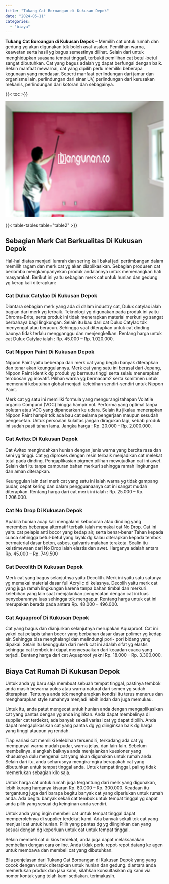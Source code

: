 ```yaml
---
title: "Tukang Cat Boroangan di Kukusan Depok"
date: "2024-05-11"
categories: 
  - "biaya"
---
```


**Tukang Cat Boroangan di Kukusan Depok** – Memilih cat untuk rumah dan gedung yg akan digunakan tdk boleh asal-asalan. Pemilihan warna, keawetan serta hasil yg bagus semestinya dilihat. Selain dari untuk menghidupkan suasana tempat tinggal, terbukti pemilihan cat betul-betul sangat dibutuhkan. Cat yang bagus adalah yg dapat berfungsi dengan baik. Selain manfaat mewarnai, cat yang dipilih perlu memiliki beberapa kegunaan yang mendasar. Seperti manfaat perlindungan dari jamur dan organisme lain, perlindungan dari sinar UV, perlindungan dari kerusakan mekanis, perlindungan dari kotoran dan sebagainya.

{{< toc >}}

![Tukang Cat Boroangan di Kukusan Depok](/images/jasa-cat-murah40.png)

{{< table-tables table="table2" >}}

## Sebagian Merk Cat Berkualitas Di Kukusan Depok

Hal-hal diatas menjadi lumrah dan sering kali bakal jadi pertimbangan dalam memilih ragam dan merk cat yg akan diaplikasikan. Sebagian produsen cat berlomba mengkampanyekan produk andalannya untuk memenangkan hati masyarakat. Berikut ini yaitu sebagian merk cat untuk hunian dan gedung yg kerap kali diterapkan:

### Cat Dulux Catylac Di Kukusan Depok

Diantara sebagian merk yang ada di dalam industry cat, Dulux catylax ialah bagian dari merk yg terbaik. Teknologi yg digunakan pada produk ini yaitu Chroma-Brite, serta produk ini tidak menerapkan material merkuri yg sangat berbahaya bagi lingkungan. Selain itu bau dari cat Dulux Catylac tdk menyengat atau beracun. Sehingga saat diterapkan untuk cat dinding baunya tidak terlalu mengganggu dan menjengkelkan. Rentang harga untuk cat Dulux Catylac ialah : Rp. 45.000 – Rp. 1.020.000.

### Cat Nippon Paint Di Kukusan Depok

Nippon Paint yaitu beberapa dari merk cat yang begitu banyak diterapkan dan tenar akan keunggulannya. Merk cat yang satu ini berasal dari Jepang, Nippon Paint identik dg produk yg bermutu tinggi serta selalu menerapkan terobosan yg inovatif. Pilihan warna yg bermacam2 serta komitmen untuk memenuhi kebutuhan global menjadi kelebihan sendiri-sendiri untuk Nippon Paint.

Merk cat yg satu ini memiliki formula yang mengurangi tahapan Volatile organic Compund (VOC) hingga hampir nol. Performa yang optimal tanpa polutan atau VOC yang dipancarkan ke udara. Selain itu jikalau menerapkan Nippon Paint hampir tdk ada bau cat selama pengerjaan maupun sesudah pengecetan. Untuk persoalan kulaitas jangan diragukan lagi, sebab produk ini sudah pasti tahan lama. Jangka harga : Rp. 20.000 – Rp. 2.000.000.

### Cat Avitex Di Kukusan Depok

Cat Avitex mengindahkan hunian dengan jenis warna yang bercita rasa dan seni yg tinggi. Cat yg diproses dengan resin terbaik menjadikan cat melekat total pada dinding. Pengaplikasian pigmen pilihan mewujudkan cat ini awet. Selain dari itu tanpa campuran bahan merkuri sehingga ramah lingkungan dan aman diterapkan.

Keunggulan lain dari merk cat yang satu ini ialah warna yg tidak gampang pudar, cepat kering dan dalam pengguanaanya cat ini sangat mudah diterapkan. Rentang harga dari cat merk ini ialah : Rp. 25.000 – Rp. 1.206.000.

### Cat No Drop Di Kukusan Depok

Apabila hunian acap kali mengalami kebocoran atau dinding yang merembes beberapa alternatif terbaik ialah memakai cat No Drop. Cat ini yaitu cat pelapis anti bocor yang kedap air, serta benar-benar Tahan kepada cuaca sehingga betul-betul yang layak dg kalau diterapkan kepada tembok bermaterial dasar beton, asbes, galvanis malahan terakota. Sealin itu keistimewaan dari No Drop ialah elastis dan awet. Harganya adalah antara Rp. 45.000 – Rp. 749.500

### Cat Decolith Di Kukusan Depok

Merk cat yang bagus selanjutnya yaitu Decolith. Merk ini yaitu satu satunya yg memakai material dasar full Acrylic di kelasnya. Decolih yaitu merk cat yang juga ramah lingkungan karena tanpa bahan timbal dan merkuri. kelebihan yang lain saat menjalankan pengecatan dengan cat ini luas penyebarannya luas sehingga tdk mengapur. Rentang harga untuk cat ini merupakan berada pada antara Rp. 48.000 – 496.000.

### Cat Aquaproof Di Kukusan Depok

Cat yang bagus dan dianjurkan selanjutnya merupakan Aquaproof. Cat ini yakni cat pelapis tahan bocor yang berbahan dasar dasar polimer yg kedap air. Sehingga bisa menghalangi dan melindungi pori- pori bidang yang dipakai. Selain itu keunggulan dari merk cat ini adalah sifat yg elastis sehingga cat tembok ini dapat menyesuaikan dari keaadan cuaca yang terjadi. Bentang harga dari cat Aquaproof yakni Rp. 18.000 – Rp. 3.300.000.

## Biaya Cat Rumah Di Kukusan Depok

Untuk anda yg baru saja membuat sebuah tempat tinggal, pastinya tembok anda masih bewarna polos atau warna natural dari semen yg sudah diterapkan. Tentunya anda tdk mengharapkan kondisi itu terus menerus dan mengharapkan style rumahnya menjadi lebih indah dan juga memukau.

Untuk itu, anda patut mengecat untuk hunian anda dengan mengaplikasikan cat yang pantas dengan yg anda inginkan. Anda dapat membelinya di supplier cat terdekat, ada banyak sekali variasi cat yg dapat dipilih. Anda dapat mengaplikasikan cat yang pantas dg yg diinginkan baik dg harga yang tinggi ataupun yg rendah.

Tiap variasi cat memiliki kelebihan tersendiri, terkadang ada cat yg mempunyai warna mudah pudar, warna jelas, dan lain-lain. Sebelum membelinya, alangkah baiknya anda menjalankan kuesioner yang khususnya dulu mengenai cat yang akan digunakan untuk rumah anda. Selain dari itu, anda seharusnya mengira-ngira berapakah cat yang dibutuhkan untuk tempat tinggal anda. Untuk tempat tinggal, paling tidak memerlukan sebagian kilo saja.

Untuk harga cat untuk rumah juga tergantung dari merk yang digunakan, lebih kurang harganya kisaran Rp. 80.000 – Rp. 300.000. Keadaan itu tergantung juga dari barapa begitu banyak cat yang diperlukan untuk rumah anda. Ada begitu banyak sekali cat tembok untuk tempat tinggal yg dapat anda pilih yang sesuai dg keinginan anda sendiri.

Untuk anda yang ingin membeli cat untuk tempat tinggal dapat memperolehnya di supplier terdekat kami. Ada banyak sekali tok cat yang menjual cat untuk hunian. Pilih yang pantas dg yg diinginkan dan yang sesuai dengan dg keperluan untuk cat untuk tempat tinggal.

Selain membeli cat di kios terdekat, anda juga dapat melaksanakan pembelian dengan cara online. Anda tidak perlu repot-repot datang ke agen untuk membawa dan membeli cat yang dibutuhkan.

Bila penjelasan dari Tukang Cat Boroangan di Kukusan Depok yang yang cocok dengan untuk diterapkan untuk hunian dan gedung. diantara anda memerlukan produk dan jasa kami, silahkan konsultasikan dg kami via nomor kontak yang telah kami sediakan. terimakasih.
